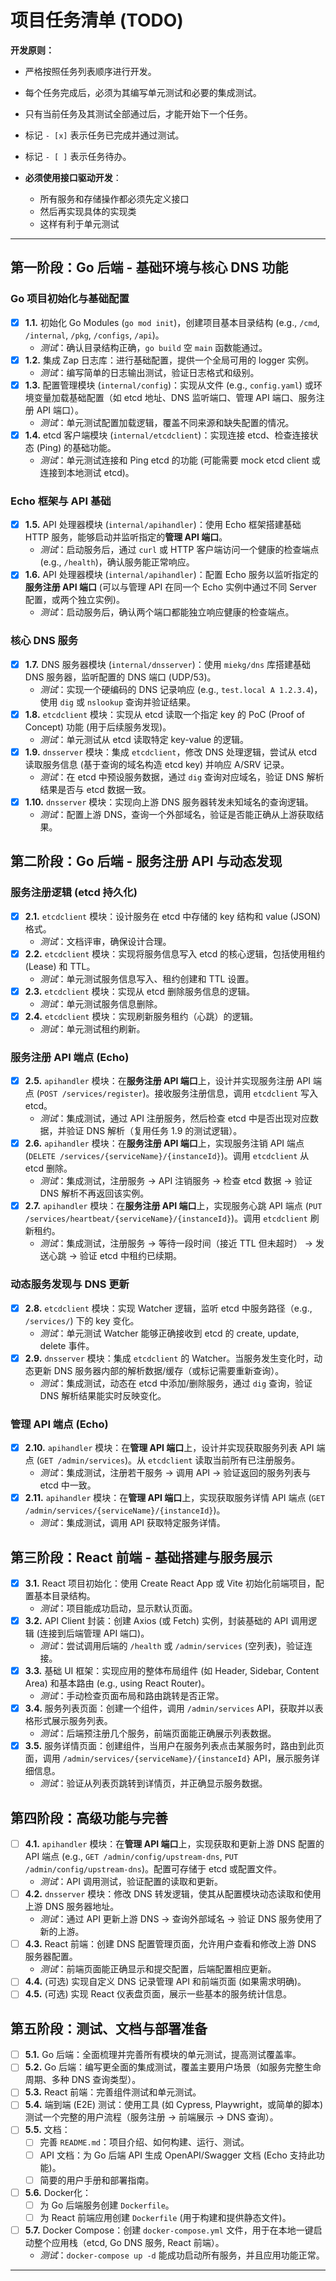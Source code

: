# 项目任务清单 (TODO)

**开发原则：**

*   严格按照任务列表顺序进行开发。
*   每个任务完成后，必须为其编写单元测试和必要的集成测试。
*   只有当前任务及其测试全部通过后，才能开始下一个任务。
*   标记 `- [x]` 表示任务已完成并通过测试。
*   标记 `- [ ]` 表示任务待办。


* **必须使用接口驱动开发**：
  - 所有服务和存储操作都必须先定义接口
  - 然后再实现具体的实现类
  - 这样有利于单元测试
---

## 第一阶段：Go 后端 - 基础环境与核心 DNS 功能

### Go 项目初始化与基础配置
- [x] **1.1.** 初始化 Go Modules (`go mod init`)，创建项目基本目录结构 (e.g., `/cmd`, `/internal`, `/pkg`, `/configs`, `/api`)。
    *   *测试*：确认目录结构正确，`go build` 空 `main` 函数能通过。
- [x] **1.2.** 集成 Zap 日志库：进行基础配置，提供一个全局可用的 logger 实例。
    *   *测试*：编写简单的日志输出测试，验证日志格式和级别。
- [x] **1.3.** 配置管理模块 (`internal/config`)：实现从文件 (e.g., `config.yaml`) 或环境变量加载基础配置（如 etcd 地址、DNS 监听端口、管理 API 端口、服务注册 API 端口）。
    *   *测试*：单元测试配置加载逻辑，覆盖不同来源和缺失配置的情况。
- [x] **1.4.** etcd 客户端模块 (`internal/etcdclient`)：实现连接 etcd、检查连接状态 (Ping) 的基础功能。
    *   *测试*：单元测试连接和 Ping etcd 的功能 (可能需要 mock etcd client 或连接到本地测试 etcd)。

### Echo 框架与 API 基础
- [x] **1.5.** API 处理器模块 (`internal/apihandler`)：使用 Echo 框架搭建基础 HTTP 服务，能够启动并监听指定的**管理 API 端口**。
    *   *测试*：启动服务后，通过 `curl` 或 HTTP 客户端访问一个健康的检查端点 (e.g., `/health`)，确认服务能正常响应。
- [x] **1.6.** API 处理器模块 (`internal/apihandler`)：配置 Echo 服务以监听指定的**服务注册 API 端口** (可以与管理 API 在同一个 Echo 实例中通过不同 Server 配置，或两个独立实例)。
    *   *测试*：启动服务后，确认两个端口都能独立响应健康的检查端点。

### 核心 DNS 服务
- [x] **1.7.** DNS 服务器模块 (`internal/dnsserver`)：使用 `miekg/dns` 库搭建基础 DNS 服务器，监听配置的 DNS 端口 (UDP/53)。
    *   *测试*：实现一个硬编码的 DNS 记录响应 (e.g., `test.local A 1.2.3.4`)，使用 `dig` 或 `nslookup` 查询并验证结果。
- [x] **1.8.** `etcdclient` 模块：实现从 etcd 读取一个指定 key 的 PoC (Proof of Concept) 功能 (用于后续服务发现)。
    *   *测试*：单元测试从 etcd 读取特定 key-value 的逻辑。
- [x] **1.9.** `dnsserver` 模块：集成 `etcdclient`，修改 DNS 处理逻辑，尝试从 etcd 读取服务信息 (基于查询的域名构造 etcd key) 并响应 A/SRV 记录。
    *   *测试*：在 etcd 中预设服务数据，通过 `dig` 查询对应域名，验证 DNS 解析结果是否与 etcd 数据一致。
- [x] **1.10.** `dnsserver` 模块：实现向上游 DNS 服务器转发未知域名的查询逻辑。
    *   *测试*：配置上游 DNS，查询一个外部域名，验证是否能正确从上游获取结果。

## 第二阶段：Go 后端 - 服务注册 API 与动态发现

### 服务注册逻辑 (etcd 持久化)
- [x] **2.1.** `etcdclient` 模块：设计服务在 etcd 中存储的 key 结构和 value (JSON) 格式。
    *   *测试*：文档评审，确保设计合理。
- [x] **2.2.** `etcdclient` 模块：实现将服务信息写入 etcd 的核心逻辑，包括使用租约 (Lease) 和 TTL。
    *   *测试*：单元测试服务信息写入、租约创建和 TTL 设置。
- [x] **2.3.** `etcdclient` 模块：实现从 etcd 删除服务信息的逻辑。
    *   *测试*：单元测试服务信息删除。
- [x] **2.4.** `etcdclient` 模块：实现刷新服务租约（心跳）的逻辑。
    *   *测试*：单元测试租约刷新。

### 服务注册 API 端点 (Echo)
- [x] **2.5.** `apihandler` 模块：在**服务注册 API 端口**上，设计并实现服务注册 API 端点 (`POST /services/register`)。接收服务注册信息，调用 `etcdclient` 写入 etcd。
    *   *测试*：集成测试，通过 API 注册服务，然后检查 etcd 中是否出现对应数据，并验证 DNS 解析（复用任务 1.9 的测试逻辑）。
- [x] **2.6.** `apihandler` 模块：在**服务注册 API 端口**上，实现服务注销 API 端点 (`DELETE /services/{serviceName}/{instanceId}`)。调用 `etcdclient` 从 etcd 删除。
    *   *测试*：集成测试，注册服务 -> API 注销服务 -> 检查 etcd 数据 -> 验证 DNS 解析不再返回该实例。
- [x] **2.7.** `apihandler` 模块：在**服务注册 API 端口**上，实现服务心跳 API 端点 (`PUT /services/heartbeat/{serviceName}/{instanceId}`)。调用 `etcdclient` 刷新租约。
    *   *测试*：集成测试，注册服务 -> 等待一段时间（接近 TTL 但未超时） -> 发送心跳 -> 验证 etcd 中租约已续期。

### 动态服务发现与 DNS 更新
- [x] **2.8.** `etcdclient` 模块：实现 Watcher 逻辑，监听 etcd 中服务路径（e.g., `/services/`) 下的 key 变化。
    *   *测试*：单元测试 Watcher 能够正确接收到 etcd 的 create, update, delete 事件。
- [x] **2.9.** `dnsserver` 模块：集成 `etcdclient` 的 Watcher。当服务发生变化时，动态更新 DNS 服务器内部的解析数据/缓存（或标记需要重新查询）。
    *   *测试*：集成测试，动态在 etcd 中添加/删除服务，通过 `dig` 查询，验证 DNS 解析结果能实时反映变化。

### 管理 API 端点 (Echo)
- [x] **2.10.** `apihandler` 模块：在**管理 API 端口**上，设计并实现获取服务列表 API 端点 (`GET /admin/services`)。从 `etcdclient` 读取当前所有已注册服务。
    *   *测试*：集成测试，注册若干服务 -> 调用 API -> 验证返回的服务列表与 etcd 中一致。
- [x] **2.11.** `apihandler` 模块：在**管理 API 端口**上，实现获取服务详情 API 端点 (`GET /admin/services/{serviceName}/{instanceId}`)。
    *   *测试*：集成测试，调用 API 获取特定服务详情。

## 第三阶段：React 前端 - 基础搭建与服务展示

- [x] **3.1.** React 项目初始化：使用 Create React App 或 Vite 初始化前端项目，配置基本目录结构。
    *   *测试*：项目能成功启动，显示默认页面。
- [x] **3.2.** API Client 封装：创建 Axios (或 Fetch) 实例，封装基础的 API 调用逻辑 (连接到后端管理 API 端口)。
    *   *测试*：尝试调用后端的 `/health` 或 `/admin/services` (空列表)，验证连接。
- [x] **3.3.** 基础 UI 框架：实现应用的整体布局组件 (如 Header, Sidebar, Content Area) 和基本路由 (e.g., using React Router)。
    *   *测试*：手动检查页面布局和路由跳转是否正常。
- [x] **3.4.** 服务列表页面：创建一个组件，调用 `/admin/services` API，获取并以表格形式展示服务列表。
    *   *测试*：后端预注册几个服务，前端页面能正确展示列表数据。
- [x] **3.5.** 服务详情页面：创建组件，当用户在服务列表点击某服务时，路由到此页面，调用 `/admin/services/{serviceName}/{instanceId}` API，展示服务详细信息。
    *   *测试*：验证从列表页跳转到详情页，并正确显示服务数据。

## 第四阶段：高级功能与完善

- [ ] **4.1.** `apihandler` 模块：在**管理 API 端口**上，实现获取和更新上游 DNS 配置的 API 端点 (e.g., `GET /admin/config/upstream-dns`, `PUT /admin/config/upstream-dns`)。配置可存储于 etcd 或配置文件。
    *   *测试*：API 调用测试，验证配置的读取和更新。
- [ ] **4.2.** `dnsserver` 模块：修改 DNS 转发逻辑，使其从配置模块动态读取和使用上游 DNS 服务器地址。
    *   *测试*：通过 API 更新上游 DNS -> 查询外部域名 -> 验证 DNS 服务使用了新的上游。
- [ ] **4.3.** React 前端：创建 DNS 配置管理页面，允许用户查看和修改上游 DNS 服务器配置。
    *   *测试*：前端页面能正确显示和提交配置，后端配置相应更新。
- [ ] **4.4.** (可选) 实现自定义 DNS 记录管理 API 和前端页面 (如果需求明确)。
- [ ] **4.5.** (可选) 实现 React 仪表盘页面，展示一些基本的服务统计信息。

## 第五阶段：测试、文档与部署准备

- [ ] **5.1.** Go 后端：全面梳理并完善所有模块的单元测试，提高测试覆盖率。
- [ ] **5.2.** Go 后端：编写更全面的集成测试，覆盖主要用户场景（如服务完整生命周期、多种 DNS 查询类型）。
- [ ] **5.3.** React 前端：完善组件测试和单元测试。
- [ ] **5.4.** 端到端 (E2E) 测试：使用工具 (如 Cypress, Playwright，或简单的脚本) 测试一个完整的用户流程（服务注册 -> 前端展示 -> DNS 查询）。
- [ ] **5.5.** 文档：
    *   [ ] 完善 `README.md`：项目介绍、如何构建、运行、测试。
    *   [ ] API 文档：为 Go 后端 API 生成 OpenAPI/Swagger 文档 (Echo 支持此功能)。
    *   [ ] 简要的用户手册和部署指南。
- [ ] **5.6.** Docker化：
    *   [ ] 为 Go 后端服务创建 `Dockerfile`。
    *   [ ] 为 React 前端应用创建 `Dockerfile` (用于构建和提供静态文件)。
- [ ] **5.7.** Docker Compose：创建 `docker-compose.yml` 文件，用于在本地一键启动整个应用栈（etcd, Go DNS 服务, React 前端）。
    *   *测试*：`docker-compose up -d` 能成功启动所有服务，并且应用功能正常。

--- 
